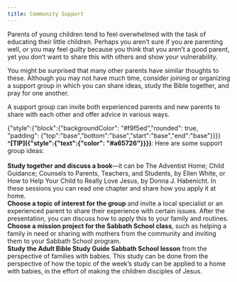 ```yaml
---
title: Community Support
---
```


Parents of young children tend to feel overwhelmed with the task of educating their little children. Perhaps you aren’t sure if you are parenting well, or you may feel guilty because you think that you aren’t a good parent, yet you don’t want to share this with others and show your vulnerability.

You might be surprised that many other parents have similar thoughts to these. Although you may not have much time, consider joining or organizing a support group in which you can share ideas, study the Bible together, and pray for one another.

A support group can invite both experienced parents and new parents to share with each other and offer advice in various ways.

{"style":{"block":{"backgroundColor": "#f9f5ed","rounded": true, "padding": {"top":"base","bottom":"base","start":"base","end":"base"}}}}
**^[TIP]({"style":{"text":{"color": "#a65726"}}})**: Here are some support group ideas:
\
\
**Study together and discuss a book**—it can be The Adventist Home; Child Guidance; Counsels to Parents, Teachers, and Students, by Ellen White, or How to Help Your Child to Really Love Jesus, by Donna J. Habenicht. In these sessions you can read one chapter and share how you apply it at home.\
**Choose a topic of interest for the group** and invite a local specialist or an experienced parent to share their experience with certain issues. After the presentation, you can discuss how to apply this to your family and routines.\
**Choose a mission project for the Sabbath School class**, such as helping a family in need or sharing with mothers from the community and inviting them to your Sabbath School program.\
**Study the Adult Bible Study Guide Sabbath School lesson** from the perspective of families with babies. This study can be done from the perspective of how the topic of the week’s study can be applied to a home with babies, in the effort of making the children disciples of Jesus.